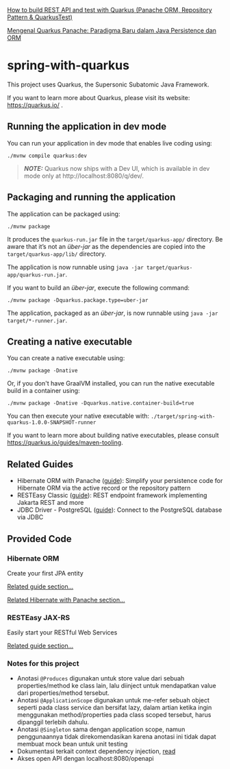 [How to build REST API and test with Quarkus (Panache ORM, Repository Pattern & QuarkusTest)](https://ichwansholihin.medium.com/how-to-build-rest-api-and-test-with-quarkus-panache-orm-repository-pattern-quarkustest-c325794f1f3f)

[Mengenal Quarkus Panache: Paradigma Baru dalam Java Persistence dan ORM](https://ichwansholihin.medium.com/mengenal-quarkus-panache-paradigma-baru-dalam-java-persistence-dan-orm-62db01b82f6f)

# spring-with-quarkus

This project uses Quarkus, the Supersonic Subatomic Java Framework.

If you want to learn more about Quarkus, please visit its website: https://quarkus.io/ .

## Running the application in dev mode

You can run your application in dev mode that enables live coding using:
```shell script
./mvnw compile quarkus:dev
```

> **_NOTE:_**  Quarkus now ships with a Dev UI, which is available in dev mode only at http://localhost:8080/q/dev/.

## Packaging and running the application

The application can be packaged using:
```shell script
./mvnw package
```
It produces the `quarkus-run.jar` file in the `target/quarkus-app/` directory.
Be aware that it’s not an _über-jar_ as the dependencies are copied into the `target/quarkus-app/lib/` directory.

The application is now runnable using `java -jar target/quarkus-app/quarkus-run.jar`.

If you want to build an _über-jar_, execute the following command:
```shell script
./mvnw package -Dquarkus.package.type=uber-jar
```

The application, packaged as an _über-jar_, is now runnable using `java -jar target/*-runner.jar`.

## Creating a native executable

You can create a native executable using: 
```shell script
./mvnw package -Dnative
```

Or, if you don't have GraalVM installed, you can run the native executable build in a container using: 
```shell script
./mvnw package -Dnative -Dquarkus.native.container-build=true
```

You can then execute your native executable with: `./target/spring-with-quarkus-1.0.0-SNAPSHOT-runner`

If you want to learn more about building native executables, please consult https://quarkus.io/guides/maven-tooling.

## Related Guides

- Hibernate ORM with Panache ([guide](https://quarkus.io/guides/hibernate-orm-panache)): Simplify your persistence code for Hibernate ORM via the active record or the repository pattern
- RESTEasy Classic ([guide](https://quarkus.io/guides/resteasy)): REST endpoint framework implementing Jakarta REST and more
- JDBC Driver - PostgreSQL ([guide](https://quarkus.io/guides/datasource)): Connect to the PostgreSQL database via JDBC

## Provided Code

### Hibernate ORM

Create your first JPA entity

[Related guide section...](https://quarkus.io/guides/hibernate-orm)

[Related Hibernate with Panache section...](https://quarkus.io/guides/hibernate-orm-panache)


### RESTEasy JAX-RS

Easily start your RESTful Web Services

[Related guide section...](https://quarkus.io/guides/getting-started#the-jax-rs-resources)

### Notes for this project

* Anotasi `@Produces` digunakan untuk store value dari sebuah properties/method ke class lain, lalu diinject untuk mendapatkan value dari properties/method tersebut.
* Anotasi `@ApplicationScope` digunakan untuk me-refer sebuah object seperti pada class service dan bersifat lazy, dalam artian ketika ingin menggunakan method/properties pada class scoped tersebut, harus dipanggil terlebih dahulu.
* Anotasi `@Singleton` sama dengan application scope, namun penggunaannya tidak direkomendasikan karena anotasi ini tidak dapat membuat mock bean untuk unit testing
* Dokumentasi terkait context dependency injection, [read](https://quarkus.io/guides/cdi)
* Akses open API dengan localhost:8080/openapi
